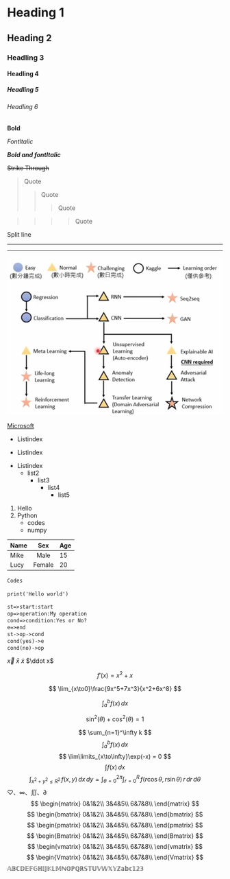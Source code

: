 # Heading 1
## Heading 2
### Headling 3
#### Headling 4
##### Headling 5
###### Headling 6

**Bold**

*Fontltalic*

***Bold and fontltalic***

~~Strike Through~~

>Quote
>>Quote
>>>Quote

>>>>Quote

Split line

---

***

![Learining flow](Pic/1.Learning%20flow.png "Title")

[Microsoft](http://www.microsoft.com)

- Listindex
* Listindex
+ Listindex
   + list2
      + list3
         + list4
            + list5

1. Hello
2. Python
   - codes
   - numpy

| Name |  Sex   | Age |
| ---- | :----: | --- |
| Mike |  Male  | 15  |
| Lucy | Female | 20  |

`Codes`

`print('Hello world')`


```flow
st=>start:start
op=>operation:My operation
cond=>condition:Yes or No?
e=>end
st->op->cond
cond(yes)->e
cond(no)->op
```

$\vec x$
$\bar x$
$\dot x$
$\ddot x$

  $$
 f'(x) = x^2 + x
 $$

  $$
 \lim_{x\to0}\frac{9x^5+7x^3}{x^2+6x^8}
 $$

  $$
 \int_a^b f(x)\,dx
 $$

$$
 \sin^2(\theta) + \cos^2(\theta) = 1
 $$

 $$
 \sum_{n=1}^\infty k
 $$
 $$
 \int_a^bf(x)\,dx
 $$
 $$
 \lim\limits_{x\to\infty}\exp(-x) = 0
 $$
  $$
 {\displaystyle \int f(x)\,dx}
 $$
  $$
 \int_{x^2+y^2\leq R^2} \,f(x,y)\,dx\,dy = \int_{\theta=0}^{2\pi}\int_{r=0}^R \,f(r\cos\theta,r\sin\theta)\,r\,dr\,d\theta
 $$
 $\heartsuit$、$\infty$、$\iiint$、$\partial$
  $$
 \begin{matrix}
 0&1&2\\
 3&4&5\\
 6&7&8\\
 \end{matrix}
 $$
  $$
 \begin{bmatrix}
 0&1&2\\
 3&4&5\\
 6&7&8\\
 \end{bmatrix}
 $$
  $$
 \begin{pmatrix}
 0&1&2\\
 3&4&5\\
 6&7&8\\
 \end{pmatrix}
 $$
  $$
 \begin{Bmatrix}
 0&1&2\\
 3&4&5\\
 6&7&8\\
 \end{Bmatrix}
 $$
  $$
 \begin{vmatrix}
 0&1&2\\
 3&4&5\\
 6&7&8\\
 \end{vmatrix}
 $$
  $$
 \begin{Vmatrix}
 0&1&2\\
 3&4&5\\
 6&7&8\\
 \end{Vmatrix}
 $$
 $\mathbb{ABCDEFGHIJKLMNOPQRSTUVWXYZabc123}$